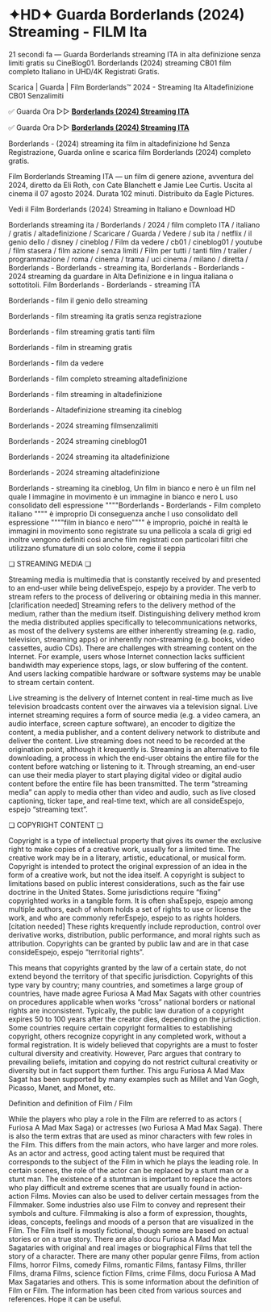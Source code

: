 # ✦HD✦ Guarda Borderlands (2024) Streaming - FILM Ita

21 secondi fa — Guarda Borderlands streaming ITA in alta definizione senza limiti gratis su CineBlog01. Borderlands (2024) streaming CB01 film completo Italiano in UHD/4K Registrati Gratis.

Scarica | Guarda | Film Borderlands™ 2024 - Streaming Ita Altadefinizione CB01 Senzalimiti

✅ Guarda Ora ▷▷ **[Borderlands (2024) Streaming ITA](https://popcorn-tv.online/it/movie/365177/borderlands)**

✅ Guarda Ora ▷▷ **[Borderlands (2024) Streaming ITA](https://popcorn-tv.online/it/movie/365177/borderlands)**

Borderlands - (2024) streaming ita film in altadefinizione hd Senza Registrazione, Guarda online e scarica film Borderlands (2024) completo gratis.

Film Borderlands Streaming ITA — un film di genere azione, avventura del 2024, diretto da Eli Roth, con Cate Blanchett e Jamie Lee Curtis. Uscita al cinema il 07 agosto 2024. Durata 102 minuti. Distribuito da Eagle Pictures.

Vedi il Film Borderlands (2024) Streaming in Italiano e Download HD

Borderlands streaming ita / Borderlands / 2024 / film completo ITA / italiano / gratis / altadefinizione / Scaricare / Guarda / Vedere / sub ita / netflix / il genio dello / disney / cineblog / Film da vedere / cb01 / cineblog01 / youtube / film stasera / film azione / senza limiti / Film per tutti / tanti film / trailer / programmazione / roma / cinema / trama / uci cinema / milano / diretta / Borderlands - Borderlands - streaming ita, Borderlands - Borderlands - 2024 streaming da guardare in Alta Definizione e in lingua italiana o sottotitoli. Film Borderlands - Borderlands - streaming ITA

Borderlands - film il genio dello streaming

Borderlands - film streaming ita gratis senza registrazione

Borderlands - film streaming gratis tanti film

Borderlands - film in streaming gratis

Borderlands - film da vedere

Borderlands - film completo streaming altadefinizione

Borderlands - film streaming in altadefinizione

Borderlands - Altadefinizione streaming ita cineblog

Borderlands - 2024 streaming filmsenzalimiti

Borderlands - 2024 streaming cineblog01

Borderlands - 2024 streaming ita altadefinizione

Borderlands - 2024 streaming altadefinizione

Borderlands - streaming ita cineblog, Un film in bianco e nero è un film nel quale l immagine in movimento è un immagine in bianco e nero L uso consolidato dell espressione """"Borderlands - Borderlands - Film completo italiano """" è improprio Di conseguenza anche l uso consolidato dell espressione """"film in bianco e nero"""" è improprio, poiché in realtà le immagini in movimento sono registrate su una pellicola a scala di grigi ed inoltre vengono definiti così anche film registrati con particolari filtri che utilizzano sfumature di un solo colore, come il seppia

❏ STREAMING MEDIA ❏

Streaming media is multimedia that is constantly received by and presented to an end-user while being deliveEspejo, espejo by a provider. The verb to stream refers to the process of delivering or obtaining media in this manner.[clarification needed] Streaming refers to the delivery method of the medium, rather than the medium itself. Distinguishing delivery method krom the media distributed applies specifically to telecommunications networks, as most of the delivery systems are either inherently streaming (e.g. radio, television, streaming apps) or inherently non-streaming (e.g. books, video cassettes, audio CDs). There are challenges with streaming content on the Internet. For example, users whose Internet connection lacks sufficient bandwidth may experience stops, lags, or slow buffering of the content. And users lacking compatible hardware or software systems may be unable to stream certain content.

Live streaming is the delivery of Internet content in real-time much as live television broadcasts content over the airwaves via a television signal. Live internet streaming requires a form of source media (e.g. a video camera, an audio interface, screen capture software), an encoder to digitize the content, a media publisher, and a content delivery network to distribute and deliver the content. Live streaming does not need to be recorded at the origination point, although it krequently is. Streaming is an alternative to file downloading, a process in which the end-user obtains the entire file for the content before watching or listening to it. Through streaming, an end-user can use their media player to start playing digital video or digital audio content before the entire file has been transmitted. The term “streaming media” can apply to media other than video and audio, such as live closed captioning, ticker tape, and real-time text, which are all consideEspejo, espejo “streaming text”.

❏ COPYRIGHT CONTENT ❏

Copyright is a type of intellectual property that gives its owner the exclusive right to make copies of a creative work, usually for a limited time. The creative work may be in a literary, artistic, educational, or musical form. Copyright is intended to protect the original expression of an idea in the form of a creative work, but not the idea itself. A copyright is subject to limitations based on public interest considerations, such as the fair use doctrine in the United States. Some jurisdictions require “fixing” copyrighted works in a tangible form. It is often shaEspejo, espejo among multiple authors, each of whom holds a set of rights to use or license the work, and who are commonly referEspejo, espejo to as rights holders.[citation needed] These rights krequently include reproduction, control over derivative works, distribution, public performance, and moral rights such as attribution. Copyrights can be granted by public law and are in that case consideEspejo, espejo “territorial rights”.

This means that copyrights granted by the law of a certain state, do not extend beyond the territory of that specific jurisdiction. Copyrights of this type vary by country; many countries, and sometimes a large group of countries, have made agree Furiosa A Mad Max Sagats with other countries on procedures applicable when works “cross” national borders or national rights are inconsistent. Typically, the public law duration of a copyright expires 50 to 100 years after the creator dies, depending on the jurisdiction. Some countries require certain copyright formalities to establishing copyright, others recognize copyright in any completed work, without a formal registration. It is widely believed that copyrights are a must to foster cultural diversity and creativity. However, Parc argues that contrary to prevailing beliefs, imitation and copying do not restrict cultural creativity or diversity but in fact support them further. This argu Furiosa A Mad Max Sagat has been supported by many examples such as Millet and Van Gogh, Picasso, Manet, and Monet, etc.

Definition and definition of Film / Film

While the players who play a role in the Film are referred to as actors ( Furiosa A Mad Max Saga) or actresses (wo Furiosa A Mad Max Saga). There is also the term extras that are used as minor characters with few roles in the Film. This differs from the main actors, who have larger and more roles. As an actor and actress, good acting talent must be required that corresponds to the subject of the Film in which he plays the leading role. In certain scenes, the role of the actor can be replaced by a stunt man or a stunt man. The existence of a stuntman is important to replace the actors who play difficult and extreme scenes that are usually found in action-action Films. Movies can also be used to deliver certain messages from the Filmmaker. Some industries also use Film to convey and represent their symbols and culture. Filmmaking is also a form of expression, thoughts, ideas, concepts, feelings and moods of a person that are visualized in the Film. The Film itself is mostly fictional, though some are based on actual stories or on a true story. There are also docu Furiosa A Mad Max Sagataries with original and real images or biographical Films that tell the story of a character. There are many other popular genre Films, from action Films, horror Films, comedy Films, romantic Films, fantasy Films, thriller Films, drama Films, science fiction Films, crime Films, docu Furiosa A Mad Max Sagataries and others. This is some information about the definition of Film or Film. The information has been cited from various sources and references. Hope it can be useful.
